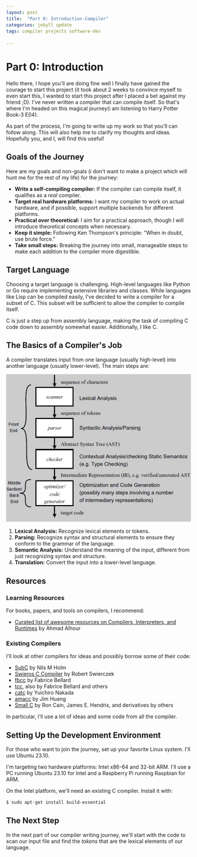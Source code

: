 ```yaml
---
layout: post
title:  "Part 0: Introduction-Compiler"
categories: jekyll update
tags: compiler projects software-dev

---
```

# Part 0: Introduction 

Hello there, I hope you'll are doing fine well I finally have gained the courage to start this project (it took about 2 weeks to convince myself to even start this, I wanted to start this project after I placed a bet against my friend ;D). I've never written a compiler that can compile itself. So that's where I'm headed on this magical journey(i am listening to Harry Potter Book-3 E04).

As part of the process, I'm going to write up my work so that you'll can follow along. This will also help me to clarify my thoughts and ideas. Hopefully you, and I, will find this useful!

 
## Goals of the Journey

Here are my goals and non-goals (i don't want to make a project which will hunt me for the rest of my life) for the journey:

- **Write a self-compiling compiler:** If the compiler can compile itself, it qualifies as a *real* compiler.
- **Target real hardware platforms:** I want my compiler to work on actual hardware, and if possible, support multiple backends for different platforms.
- **Practical over theoretical:** I aim for a practical approach, though I will introduce theoretical concepts when necessary.
- **Keep it simple:** Following Ken Thompson's principle: "When in doubt, use brute force."
- **Take small steps:** Breaking the journey into small, manageable steps to make each addition to the compiler more digestible.

## Target Language

Choosing a target language is challenging. High-level languages like Python or Go require implementing extensive libraries and classes. While languages like Lisp can be compiled easily, I've decided to write a compiler for a subset of C. This subset will be sufficient to allow the compiler to compile itself.

C is just a step up from assembly language, making the task of compiling C code down to assembly somewhat easier. Additionally, I like C.

## The Basics of a Compiler's Job

A compiler translates input from one language (usually high-level) into another language (usually lower-level). The main steps are:

![Compiler Steps](/public/media/compiler-steps.jpg)

1. **Lexical Analysis:** Recognize lexical elements or tokens.
2. **Parsing:** Recognize syntax and structural elements to ensure they conform to the grammar of the language.
3. **Semantic Analysis:** Understand the meaning of the input, different from just recognizing syntax and structure.
4. **Translation:** Convert the input into a lower-level language.

## Resources

### Learning Resources

For books, papers, and tools on compilers, I recommend:

- [Curated list of awesome resources on Compilers, Interpreters, and Runtimes](https://github.com/aalhour/awesome-compilers) by Ahmad Alhour

### Existing Compilers

I'll look at other compilers for ideas and possibly borrow some of their code:

- [SubC](http://www.t3x.org/subc/) by Nils M Holm
- [Swieros C Compiler](https://github.com/rswier/swieros/blob/master/root/bin/c.c) by Robert Swierczek
- [fbcc](https://github.com/DoctorWkt/fbcc) by Fabrice Bellard
- [tcc](https://bellard.org/tcc/), also by Fabrice Bellard and others
- [catc](https://github.com/yui0/catc) by Yuichiro Nakada
- [amacc](https://github.com/jserv/amacc) by Jim Huang
- [Small C](https://en.wikipedia.org/wiki/Small-C) by Ron Cain, James E. Hendrix, and derivatives by others

In particular, I'll use a lot of ideas and some code from all the compiler.

## Setting Up the Development Environment

For those who want to join the journey, set up your favorite Linux system. I'll use Ubuntu 23.10.

I'm targeting two hardware platforms: Intel x86-64 and 32-bit ARM. I'll use a PC running Ubuntu 23.10 for Intel and a Raspberry Pi running Raspbian for ARM.

On the Intel platform, we'll need an existing C compiler. Install it with:

```sh
$ sudo apt-get install build-essential
```


## The Next Step

In the next part of our compiler writing journey, we'll start with the code to scan our input file and find the *tokens* that are the lexical elements of our language.
